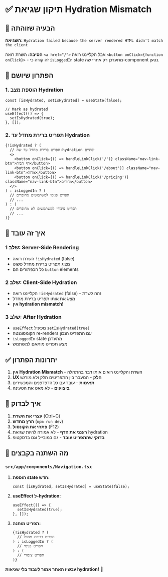 # ✅ תיקון שגיאת Hydration Mismatch

## 🎯 הבעיה שזוהתה

**השגיאה:** `Hydration failed because the server rendered HTML didn't match the client`

**הסיבה:** השרת רואה `<a href="/">` אבל הקליינט רואה `<button onClick={function onClick}>` - זה קורה כי `isLoggedIn` state מתעדכן רק אחרי שה-component נטען.

## 🔧 הפתרון שיושם

### **1. הוספת מצב Hydration**

```tsx
const [isHydrated, setIsHydrated] = useState(false);

// Mark as hydrated
useEffect(() => {
  setIsHydrated(true);
}, []);
```

### **2. תפריט ברירת מחדל עד Hydration**

```tsx
{!isHydrated ? (
  // תפריט ברירת מחדל עד שה-hydration יסתיים
  <>
    <button onClick={() => handleLinkClick('/')} className="nav-link-btn">דף הבית</button>
    <button onClick={() => handleLinkClick('/about')} className="nav-link-btn">אודות</button>
    <button onClick={() => handleLinkClick('/pricing')} className="nav-link-btn">מחירים</button>
  </>
) : isLoggedIn ? (
  // תפריט פנימי למשתמשים מחוברים
  // ...
) : (
  // תפריט ציבורי למשתמשים לא מחוברים
  // ...
)}
```

## 🎯 איך זה עובד

### **שלב 1: Server-Side Rendering**
- השרת רואה `!isHydrated` (false)
- מציג תפריט ברירת מחדל פשוט
- כל הכפתורים הם `button` elements

### **שלב 2: Client-Side Hydration**
- הקליינט רואה `!isHydrated` (false) - זהה לשרת
- מציג את אותו תפריט ברירת מחדל
- **אין hydration mismatch!**

### **שלב 3: After Hydration**
- `useEffect` מפעיל `setIsHydrated(true)`
- הקומפוננטה re-renders עם התפריט הנכון
- `isLoggedIn` state מתעדכן
- מציג תפריט מותאם למשתמש

## ✅ יתרונות הפתרון

1. **אין Hydration Mismatch** - השרת והקליינט רואים אותו דבר בהתחלה
2. **UX חלק** - המעבר בין התפריטים חלק ולא מורגש
3. **תאימות** - עובד עם כל הדפדפנים והמכשירים
4. **ביצועים** - לא מאט את הטעינה

## 🚀 איך לבדוק

1. **עצרי את השרת** (Ctrl+C)
2. **הרץ מחדש** (`npm run dev`)
3. **פתחי את הקונסול** (F12)
4. **רענני את הדף** - לא אמורה להיות שגיאת hydration
5. **בדוקי שהתפריט עובד** - גם במובייל וגם בדסקטופ

## 📝 מה השתנה בקבצים

### `src/app/components/Navigation.tsx`

1. **הוספת state חדש:**
   ```tsx
   const [isHydrated, setIsHydrated] = useState(false);
   ```

2. **useEffect ל-hydration:**
   ```tsx
   useEffect(() => {
     setIsHydrated(true);
   }, []);
   ```

3. **תפריט מותנה:**
   ```tsx
   {!isHydrated ? (
     // תפריט ברירת מחדל
   ) : isLoggedIn ? (
     // תפריט פנימי
   ) : (
     // תפריט ציבורי
   )}
   ```

**עכשיו האתר אמור לעבוד בלי שגיאות hydration! 🎉**
